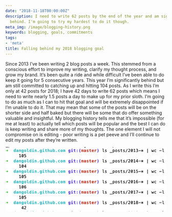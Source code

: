 ```yaml
---
date: "2018-11-18T00:00:00Z"
description: I need to write 62 posts by the end of the year and am significantly
  behind. I'm going to try my hardest to do it though.
meta_img: /image/blogging-history.png
keywords: blogging, goals, commitments
tags:
- 'meta'
title: Falling behind my 2018 blogging goal
---
```


Since 2013 I’ve been writing 2 blog posts a week. This stemmed from a conscious effort to improve my writing, clarify my thought process, and grow my brand. It’s been quite a ride and while difficult I’ve been able to do keep it going for 5 consecutive years. This year I’m significantly behind but am still committed to catching up and hitting 104 posts. As I write this I’m only at 42 posts for 2018; I have 42 days to write 62 posts which means I need to write nearly 1.5 posts a day to make up for my prior sloth. I’m going to do as much as I can to hit that goal and will be extremely disappointed if I’m unable to do it. That may mean that some of the posts will be on the shorter side and half baked but there will be some that do offer something valuable and insightful. My blogging history tells me that it’s impossible (for me at least) to actually tell which posts will be popular and the best I can do is keep writing and share more of my thoughts. The one element I will not compromise on is editing - poor writing is a pet peeve and I’ll continue to edit my posts after they’re written.

<img src="/image/blogging-history.png" alt="Posts by year" data-width="868" data-height="346" data-layout="responsive" />
